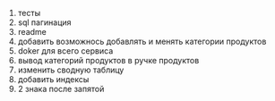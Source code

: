 1) тесты
2) sql пагинация
3) readme
4) добавить возможнось добавлять и менять категории продуктов
5) doker для всего сервиса
6) вывод категорий продуктов в ручке продуктов
7) изменить сводную таблицу
8) добавить индексы
9) 2 знака после запятой